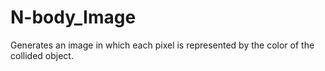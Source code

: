 # N-body_Image
Generates an image in which each pixel is represented by the color of the collided object.

